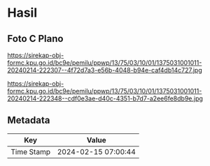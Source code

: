 # Hasil

## Foto C Plano

https://sirekap-obj-formc.kpu.go.id/bc9e/pemilu/ppwp/13/75/03/10/01/1375031001011-20240214-222307--4f72d7a3-e56b-4048-b94e-caf4db14c727.jpg

https://sirekap-obj-formc.kpu.go.id/bc9e/pemilu/ppwp/13/75/03/10/01/1375031001011-20240214-222348--cdf0e3ae-d40c-4351-b7d7-a2ee6fe8db9e.jpg


## Metadata

| Key        | Value               |
| ---------- | ------------------- |
| Time Stamp | 2024-02-15 07:00:44 |




